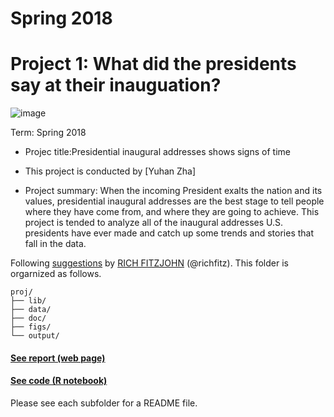 # Spring 2018
# Project 1: What did the presidents say at their inauguation?

![image](figs/title.jpg)


Term: Spring 2018

+ Projec title:Presidential inaugural addresses shows signs of time
+ This project is conducted by [Yuhan Zha]

+ Project summary: When the incoming President exalts the nation and its values, presidential inaugural addresses are the best stage to tell people where they have come from, and where they are going to achieve. This project is tended to analyze all of the inaugural addresses U.S. presidents have ever made and catch up some trends and stories that fall in the data.

Following [suggestions](http://nicercode.github.io/blog/2013-04-05-projects/) by [RICH FITZJOHN](http://nicercode.github.io/about/#Team) (@richfitz). This folder is orgarnized as follows.

```
proj/
├── lib/
├── data/
├── doc/
├── figs/
└── output/
```

#### [See report (web page)](http://www.columbia.edu/~as3171/final_report.html)
#### [See code (R notebook)](doc/final_report.Rmd)

Please see each subfolder for a README file.
